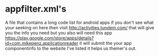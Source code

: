 # appfilter.xml's
A file that contains a long code list for android apps if you don't see what your seeking on here then visit http://activities.tundem.com/ that will give you the info you need but you also will need this app https://play.google.com/store/apps/details?id=com.mikepenz.applicationreader it will submit the your app componentinfo to the website I've listed it helps us themer's out.
